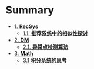 # Summary

* [1. **RecSys**]()
  * [1.1. **推荐系统中的相似性探讨**](rec-sys/推荐系统中的相似性探讨.md)
* [2. **DM**]()
  * [2.1. **异常点检测算法**](dm/异常点检测算法.md)
* [3. **Math**]()
  * [3.1 **积分系统的思考**](math/积分系统的思考.md)
